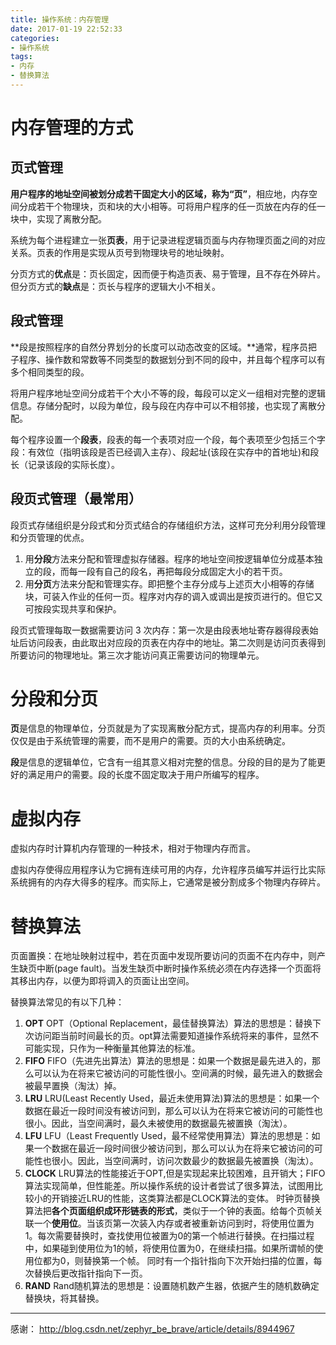 ```yaml
---
title: 操作系统：内存管理
date: 2017-01-19 22:52:33
categories:
- 操作系统
tags:
- 内存
- 替换算法
---
```


# 内存管理的方式
## 页式管理
**用户程序的地址空间被划分成若干固定大小的区域，称为“页”**，相应地，内存空间分成若干个物理块，页和块的大小相等。可将用户程序的任一页放在内存的任一块中，实现了离散分配。

系统为每个进程建立一张**页表**，用于记录进程逻辑页面与内存物理页面之间的对应关系。页表的作用是实现从页号到物理块号的地址映射。

分页方式的**优点**是：页长固定，因而便于构造页表、易于管理，且不存在外碎片。
但分页方式的**缺点**是：页长与程序的逻辑大小不相关。
## 段式管理
**段是按照程序的自然分界划分的长度可以动态改变的区域。**通常，程序员把子程序、操作数和常数等不同类型的数据划分到不同的段中，并且每个程序可以有多个相同类型的段。

将用户程序地址空间分成若干个大小不等的段，每段可以定义一组相对完整的逻辑信息。存储分配时，以段为单位，段与段在内存中可以不相邻接，也实现了离散分配。

每个程序设置一个**段表**，段表的每一个表项对应一个段，每个表项至少包括三个字段：有效位（指明该段是否已经调入主存）、段起址(该段在实存中的首地址)和段长（记录该段的实际长度）。

## 段页式管理（最常用）
段页式存储组织是分段式和分页式结合的存储组织方法，这样可充分利用分段管理和分页管理的优点。
1. 用**分段**方法来分配和管理虚拟存储器。程序的地址空间按逻辑单位分成基本独立的段，而每一段有自己的段名，再把每段分成固定大小的若干页。
2. 用**分页**方法来分配和管理实存。即把整个主存分成与上述页大小相等的存储块，可装入作业的任何一页。程序对内存的调入或调出是按页进行的。但它又可按段实现共享和保护。

段页式管理每取一数据需要访问 3 次内存：第一次是由段表地址寄存器得段表始址后访问段表，由此取出对应段的页表在内存中的地址。第二次则是访问页表得到所要访问的物理地址。第三次才能访问真正需要访问的物理单元。


# 分段和分页
**页**是信息的物理单位，分页就是为了实现离散分配方式，提高内存的利用率。分页仅仅是由于系统管理的需要，而不是用户的需要。页的大小由系统确定。

**段**是信息的逻辑单位，它含有一组其意义相对完整的信息。分段的目的是为了能更好的满足用户的需要。段的长度不固定取决于用户所编写的程序。

# 虚拟内存
虚拟内存时计算机内存管理的一种技术，相对于物理内存而言。

虚拟内存使得应用程序认为它拥有连续可用的内存，允许程序员编写并运行比实际系统拥有的内存大得多的程序。而实际上，它通常是被分割成多个物理内存碎片。

# 替换算法
页面置换：在地址映射过程中，若在页面中发现所要访问的页面不在内存中，则产生缺页中断(page fault)。当发生缺页中断时操作系统必须在内存选择一个页面将其移出内存，以便为即将调入的页面让出空间。

替换算法常见的有以下几种：

1. **OPT**
	OPT（Optional Replacement，最佳替换算法）算法的思想是：替换下次访问距当前时间最长的页。opt算法需要知道操作系统将来的事件，显然不可能实现，只作为一种衡量其他算法的标准。
2. **FIFO**
	FIFO（先进先出算法）算法的思想是：如果一个数据是最先进入的，那么可以认为在将来它被访问的可能性很小。空间满的时候，最先进入的数据会被最早置换（淘汰）掉。
3. **LRU**
	LRU(Least Recently Used，最近未使用算法)算法的思想是：如果一个数据在最近一段时间没有被访问到，那么可以认为在将来它被访问的可能性也很小。因此，当空间满时，最久未被使用的数据最先被置换（淘汰）。
4. **LFU**
	LFU（Least Frequently Used，最不经常使用算法）算法的思想是：如果一个数据在最近一段时间很少被访问到，那么可以认为在将来它被访问的可能性也很小。因此，当空间满时，访问次数最少的数据最先被置换（淘汰）。
5. **CLOCK**
	LRU算法的性能接近于OPT,但是实现起来比较困难，且开销大；FIFO算法实现简单，但性能差。所以操作系统的设计者尝试了很多算法，试图用比较小的开销接近LRU的性能，这类算法都是CLOCK算法的变体。
    时钟页替换算法把**各个页面组织成环形链表的形式**，类似于一个钟的表面。给每个页帧关联一个**使用位**。当该页第一次装入内存或者被重新访问到时，将使用位置为1。每次需要替换时，查找使用位被置为0的第一个帧进行替换。在扫描过程中，如果碰到使用位为1的帧，将使用位置为0，在继续扫描。如果所谓帧的使用位都为0，则替换第一个帧。
    同时有一个指针指向下次开始扫描的位置，每次替换后更改指针指向下一页。
6. **RAND**
	Rand随机算法的思想是：设置随机数产生器，依据产生的随机数确定替换块，将其替换。


* * *
感谢：
http://blog.csdn.net/zephyr_be_brave/article/details/8944967
